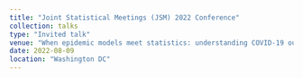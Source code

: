 ```yaml
---
title: "Joint Statistical Meetings (JSM) 2022 Conference"
collection: talks
type: "Invited talk"
venue: "When epidemic models meet statistics: understanding COVID-19 outbreak"
date: 2022-08-09
location: "Washington DC"
---
```


